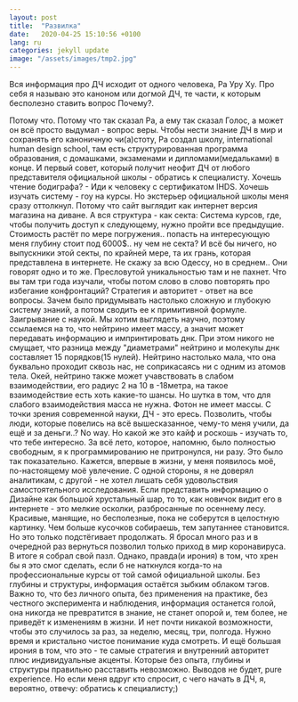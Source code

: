```yaml
---
layout: post
title:  "Развилка"
date:   2020-04-25 15:10:56 +0100
lang: ru
categories: jekyll update
image: "/assets/images/tmp2.jpg"
---
```


Вся информация про ДЧ исходит от одного человека, Ра Уру Ху. 
Про себя я называю это каноном или догмой ДЧ, те части, к которым бесполезно ставить вопрос Почему?. 
<!-- more -->
Потому что. Потому что так сказал Ра, а ему так сказал Голос, а может он всё просто выдумал - вопрос веры. 
Чтобы нести знание ДЧ в мир и сохранять его каноничную чи(а)стоту, Ра создал школу, international human design school, там есть структурированная программа образования, с домашками, экзаменами и дипломами(медальками) в конце.
И первый совет, который получит неофит ДЧ от любого представителя официальной школы - обратись к специалисту.
Хочешь чтение бодиграфа? - Иди к человеку с сертификатом IHDS. 
Хочешь изучать систему - гоу на курсы. 
Но экстерьер официальной школы меня сразу оттолкнул.
Потому что сайт выглядит как интернет версия магазина на диване. 
А вся структура - как секта: Система курсов, где, чтобы получить доступ к следующему, нужно пройти все предыдущие. 
Стоимость растёт по мере погружения.. попасть на интересующую меня глубину стоит под 6000$.. ну чем не секта?
И всё бы ничего, но выпускники этой секты, по крайней мере, та их грань, которая представлена в интернете. Не скажу за всю Одессу, но в среднем..
Они говорят одно и то же. Пресловутой уникальностью там и не пахнет.
Что вы там три года изучали, чтобы потом слово в слово повторять про избегание конфронтаций?
Стратегия и авторитет - ответ на все вопросы. Зачем было придумывать настолько сложную и глубокую систему знаний, а потом сводить ее к примитивной формуле.
Заигрывание с наукой. Мы хотим выглядеть научно, поэтому ссылаемся на то, что нейтрино имеет массу, а значит может передавать информацию и импринтировать днк. При этом никого не смущает, что разница между "диаметрами" нейтрино и молекулы днк составляет 15 порядков(15 нулей). 
Нейтрино настолько мала, что она буквально проходит сквозь нас, не соприкасаясь ни с одним из атомов тела.
Окей, нейтрино также может учавствовать в слабом взаимодействии, его радиус 2 на 10 в -18метра, на такое взаимодействие есть хоть какие-то шансы.
Но шутка в том, что для слабого взаимодействия масса не нужна. Фотон не имеет массы.
С точки зрения современной науки, ДЧ - это ересь. 
Позволить, чтобы люди, которые повелись на всё вышесказанное, чему-то меня учили, да ещё и за деньги..?
No way.
Но какой же это кайф и роскошь - изучать то, что тебе интересно.
За всё лето, которое, напомню, было полностью свободным, я к программированию не притронулся, ни разу. Это было так показательно.
Кажется, впервые в жизни, у меня появилось моё, по-настоящему моё увлечение. 
С одной стороны, я не доверял аналитикам, с другой - не хотел лишать себя удовольствия самостоятельного исследования.
Если представить информацию о Дизайне как большой хрустальный шар, то то, как новичок видит его в интернете - это мелкие осколки, разбросанные по осеннему лесу. Красивые, манящие, но бесполезные, пока не соберутся в целостную картинку.
Чем больше кусочков собираешь, тем запутаннее становится. Но это только подстёгивает продолжать.
Я бросал много раз и в очередной раз вернуться позволил только приход в мир коронавируса.
В итоге я собрал свой пазл.
Однако, правда(и ирония) в том, что хрен бы я это смог сделать, если б не наткнулся когда-то на профессиональные курсы от той самой официальной школы. 
Без глубины и структуры, информация остаётся зыбким облаком тэгов.
Важно то, что без личного опыта, без применения на практике, без честного эксперимента и наблюдения, информация останется голой, она никогда не превратится в знание, не станет опорой и, тем более, не приведёт к изменениям в жизни.
И нет почти никакой возможности, чтобы это случилось за раз, за неделю, месяц, три, полгода. Нужно время и кристально чистое понимание куда смотреть.
И ещё большая ирония в том, что это - те самые стратегия и внутренний авторитет плюс индивидуальные акценты.
Которые без опыта, глубины и структуры правильно расставить невозможно.
Выводов не будет, pure experience.
Но если меня вдруг кто спросит, с чего начать в ДЧ, я, вероятно, отвечу: обратись к специалисту;)

[jekyll-docs]: https://jekyllrb.com/docs/home
[jekyll-gh]:   https://github.com/jekyll/jekyll
[jekyll-talk]: https://talk.jekyllrb.com/
